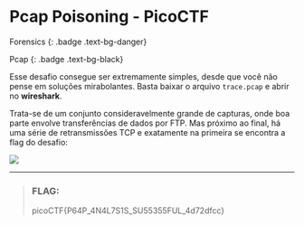 # Pcap Poisoning - PicoCTF

Forensics
{: .badge .text-bg-danger}

Pcap
{: .badge .text-bg-black}

Esse desafio consegue ser extremamente simples, desde que você não
pense em soluções mirabolantes. Basta baixar o arquivo `trace.pcap`
e abrir no **wireshark**.

Trata-se de um conjunto consideravelmente grande de capturas, onde boa
parte envolve transferências de dados por FTP. Mas próximo ao final, há
uma série de retransmissões TCP e exatamente na primeira se encontra a 
flag do desafio:

![](../static/markdown/src/trace.png)

---
> ### **FLAG:**
>
> picoCTF{P64P_4N4L7S1S_SU55355FUL_4d72dfcc}